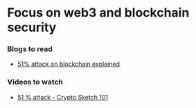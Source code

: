 # Focus on web3 and blockchain security

### Blogs to read

- [ 51% attack on blockchain explained ](https://www.investopedia.com/terms/1/51-attack.asp)

### Videos to watch

- [ 51 % attack - Crypto Sketch 101 ](https://youtu.be/01a7HAkEK3I)

